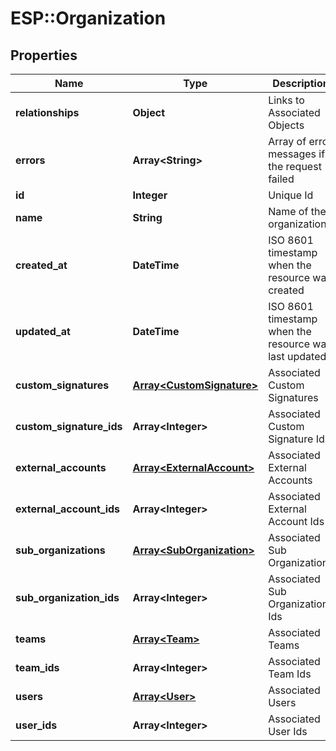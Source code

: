 # ESP::Organization

## Properties
Name | Type | Description | Notes
------------ | ------------- | ------------- | -------------
**relationships** | **Object** | Links to Associated Objects | [optional] 
**errors** | **Array&lt;String&gt;** | Array of error messages if the request failed | [optional] 
**id** | **Integer** | Unique Id | [optional] 
**name** | **String** | Name of the organization | [optional] 
**created_at** | **DateTime** | ISO 8601 timestamp when the resource was created | [optional] 
**updated_at** | **DateTime** | ISO 8601 timestamp when the resource was last updated | [optional] 
**custom_signatures** | [**Array&lt;CustomSignature&gt;**](CustomSignature.md) | Associated Custom Signatures | [optional] 
**custom_signature_ids** | **Array&lt;Integer&gt;** | Associated Custom Signature Ids | [optional] 
**external_accounts** | [**Array&lt;ExternalAccount&gt;**](ExternalAccount.md) | Associated External Accounts | [optional] 
**external_account_ids** | **Array&lt;Integer&gt;** | Associated External Account Ids | [optional] 
**sub_organizations** | [**Array&lt;SubOrganization&gt;**](SubOrganization.md) | Associated Sub Organizations | [optional] 
**sub_organization_ids** | **Array&lt;Integer&gt;** | Associated Sub Organization Ids | [optional] 
**teams** | [**Array&lt;Team&gt;**](Team.md) | Associated Teams | [optional] 
**team_ids** | **Array&lt;Integer&gt;** | Associated Team Ids | [optional] 
**users** | [**Array&lt;User&gt;**](User.md) | Associated Users | [optional] 
**user_ids** | **Array&lt;Integer&gt;** | Associated User Ids | [optional] 



